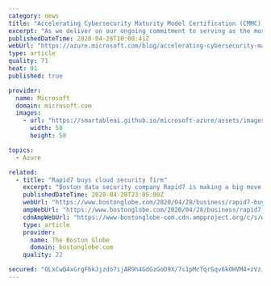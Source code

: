 ```yaml
---
category: news
title: "Accelerating Cybersecurity Maturity Model Certification (CMMC) compliance on Azure"
excerpt: "As we deliver on our ongoing commitment to serving as the most secure and compliant cloud, we’re constantly adapting to the evolving landscape of cybersecurity to help our customers achieve compliance more rapidly. Our aim is to continue to provide our customers and partners with world-class cybersecurity"
publishedDateTime: 2020-04-28T10:00:41Z
webUrl: "https://azure.microsoft.com/blog/accelerating-cybersecurity-maturity-model-certification-cmmc-compliance-on-azure/"
type: article
quality: 71
heat: 91
published: true

provider:
  name: Microsoft
  domain: microsoft.com
  images:
    - url: "https://smartableai.github.io/microsoft-azure/assets/images/organizations/microsoft.com-50x50.jpg"
      width: 50
      height: 50

topics:
  - Azure

related:
  - title: "Rapid7 buys cloud security firm"
    excerpt: "Boston data security company Rapid7 is making a big move into cloud computing with its $145 million deal to acquire DivvyCloud Corp., a Virginia-based firm that helps companies secure data or applications running on remote computer systems."
    publishedDateTime: 2020-04-28T23:05:00Z
    webUrl: "https://www.bostonglobe.com/2020/04/28/business/rapid7-buys-cloud-security-firm/"
    ampWebUrl: "https://www.bostonglobe.com/2020/04/28/business/rapid7-buys-cloud-security-firm/?outputType=amp"
    cdnAmpWebUrl: "https://www-bostonglobe-com.cdn.ampproject.org/c/s/www.bostonglobe.com/2020/04/28/business/rapid7-buys-cloud-security-firm/?outputType=amp"
    type: article
    provider:
      name: The Boston Globe
      domain: bostonglobe.com
    quality: 22

secured: "OLxCwQ4xGrgFbkJjzdo7ijAR9h4GdGzGoD9X/7s1pMcTqrSqv6kOHVM4+zVzJK+/WW4K/JmUWFWrPvTY6WTMK25La3gRTU3VqtqN4wpAtnsK7bsHBpQy5g9Udlo9osEf7BIeySbBIIoP/VAQqpjFubL/YspIJa+h8p+z2E6oRmQmFP+AC6WeCqYsLEKS8aDMxjU06RgolvY/y0y2HHjNq4dSeiIL8HW3brVr/RzliIogkFjPMHmzdzsFs8g2KW7Pkb3WI9qMb/sb7m0iSTZbhwEfv0zYADLkST1AlwkPHIIvyHB1UUMVBdJEv6SCQEmG3f8w7Im6Z9GTLgS8+q3fqQ==;/J/HQPishXCG7JkmfJOGaQ=="
---
```


